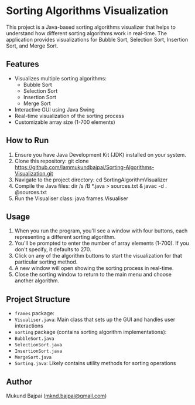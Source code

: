# Sorting Algorithms Visualization

This project is a Java-based sorting algorithms visualizer that helps to understand how different sorting algorithms work in real-time. The application provides visualizations for Bubble Sort, Selection Sort, Insertion Sort, and Merge Sort.

## Features

* Visualizes multiple sorting algorithms:
  - Bubble Sort
  - Selection Sort
  - Insertion Sort
  - Merge Sort
* Interactive GUI using Java Swing
* Real-time visualization of the sorting process
* Customizable array size (1-700 elements)

## How to Run

1. Ensure you have Java Development Kit (JDK) installed on your system.
2. Clone this repository: git clone https://github.com/Iammukundbajpai/Sorting-Algorithms-Visualization.git
3. Navigate to the project directory: cd SortingAlgorithmVisualizer
4. Compile the Java files: dir /s /B *.java > sources.txt & javac -d . @sources.txt
5. Run the Visualiser class: java frames.Visualiser

## Usage

1. When you run the program, you'll see a window with four buttons, each representing a different sorting algorithm.
2. You'll be prompted to enter the number of array elements (1-700). If you don't specify, it defaults to 270.
3. Click on any of the algorithm buttons to start the visualization for that particular sorting method.
4. A new window will open showing the sorting process in real-time.
5. Close the sorting window to return to the main menu and choose another algorithm.

## Project Structure

- `frames` package:
- `Visualiser.java`: Main class that sets up the GUI and handles user interactions
- `sorting` package (contains sorting algorithm implementations):
- `BubbleSort.java`
- `SelectionSort.java`
- `InsertionSort.java`
- `MergeSort.java`
- `Sorting.java`: Likely contains utility methods for sorting operations

## Author

Mukund Bajpai (mknd.bajpai@gmail.com)